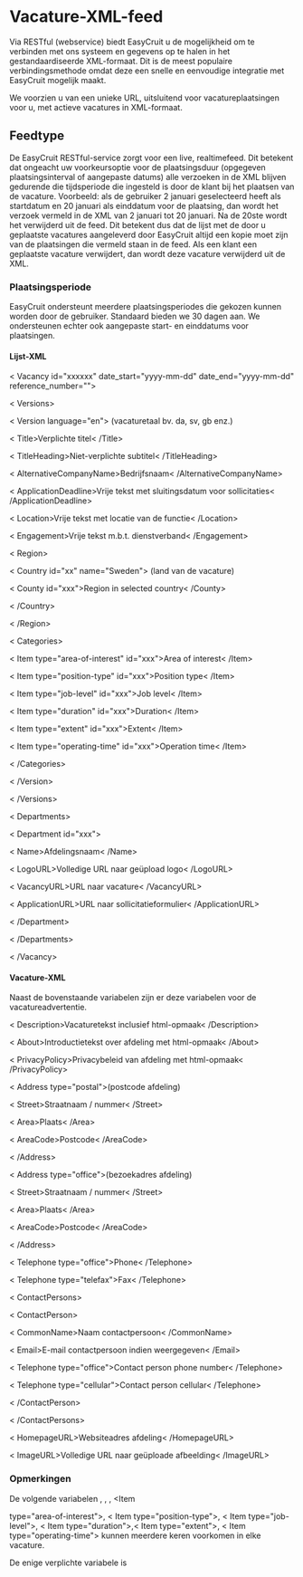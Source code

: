# Vacature-XML-feed

Via RESTful (webservice) biedt EasyCruit u de mogelijkheid om te verbinden met ons systeem en gegevens op te halen in het gestandaardiseerde XML-formaat. Dit is de meest populaire verbindingsmethode omdat deze een snelle en eenvoudige integratie met EasyCruit mogelijk maakt.

We voorzien u van een unieke URL, uitsluitend voor vacatureplaatsingen voor u, met actieve vacatures in XML-formaat.

## Feedtype

De EasyCruit RESTful-service zorgt voor een live, realtimefeed. Dit betekent dat ongeacht uw voorkeursoptie voor de plaatsingsduur (opgegeven plaatsingsinterval of aangepaste datums) alle verzoeken in de XML blijven gedurende die tijdsperiode die ingesteld is door de klant bij het plaatsen van de vacature. Voorbeeld: als de gebruiker 2 januari geselecteerd heeft als startdatum en 20 januari als einddatum voor de plaatsing, dan wordt het verzoek vermeld in de XML van 2 januari tot 20 januari. Na de 20ste wordt het verwijderd uit de feed. Dit betekent dus dat de lijst met de door u geplaatste vacatures aangeleverd door EasyCruit altijd een kopie moet zijn van de plaatsingen die vermeld staan in de feed. Als een klant een geplaatste vacature verwijdert, dan wordt deze vacature verwijderd uit de XML.

### Plaatsingsperiode

EasyCruit ondersteunt meerdere plaatsingsperiodes die gekozen kunnen worden door de gebruiker. Standaard bieden we 30 dagen aan. We ondersteunen echter ook aangepaste start- en einddatums voor plaatsingen.

#### Lijst-XML

< Vacancy id="xxxxxx" date_start="yyyy-mm-dd" date_end="yyyy-mm-dd" reference_number="">

< Versions>

< Version language="en"> (vacaturetaal bv. da, sv, gb enz.)

< Title>Verplichte titel< /Title>

< TitleHeading>Niet-verplichte subtitel< /TitleHeading>

< AlternativeCompanyName>Bedrijfsnaam< /AlternativeCompanyName>

< ApplicationDeadline>Vrije tekst met sluitingsdatum voor sollicitaties< /ApplicationDeadline>

< Location>Vrije tekst met locatie van de functie< /Location>

< Engagement>Vrije tekst m.b.t. dienstverband< /Engagement>

< Region>

< Country id="xx" name="Sweden"> (land van de vacature)

< County id="xxx">Region in selected country< /County>

< /Country>

< /Region>

< Categories>

< Item type="area-of-interest" id="xxx">Area of interest< /Item>

< Item type="position-type" id="xxx">Position type< /Item>

< Item type="job-level" id="xxx">Job level< /Item>

< Item type="duration" id="xxx">Duration< /Item>

< Item type="extent" id="xxx">Extent< /Item>

< Item type="operating-time" id="xxx">Operation time< /Item>

< /Categories>

< /Version>

< /Versions>

< Departments>

< Department id="xxx">

< Name>Afdelingsnaam< /Name>

< LogoURL>Volledige URL naar geüpload logo< /LogoURL>

< VacancyURL>URL naar vacature< /VacancyURL>

< ApplicationURL>URL naar sollicitatieformulier< /ApplicationURL>

< /Department>

< /Departments>

< /Vacancy>

#### Vacature-XML

Naast de bovenstaande variabelen zijn er deze variabelen voor de vacatureadvertentie.

< Description>Vacaturetekst inclusief html-opmaak< /Description>

< About>Introductietekst over afdeling met html-opmaak< /About>

< PrivacyPolicy>Privacybeleid van afdeling met html-opmaak< /PrivacyPolicy>

< Address type="postal">(postcode afdeling)

< Street>Straatnaam / nummer< /Street>

< Area>Plaats< /Area>

< AreaCode>Postcode< /AreaCode>

< /Address>

< Address type="office">(bezoekadres afdeling)

< Street>Straatnaam / nummer< /Street>

< Area>Plaats< /Area>

< AreaCode>Postcode< /AreaCode>

< /Address>

< Telephone type="office">Phone< /Telephone>

< Telephone type="telefax">Fax< /Telephone>

< ContactPersons>

< ContactPerson>

< CommonName>Naam contactpersoon< /CommonName>

< Email>E-mail contactpersoon indien weergegeven< /Email>

< Telephone type="office">Contact person phone number< /Telephone>

< Telephone type="cellular">Contact person cellular< /Telephone>

< /ContactPerson>

< /ContactPersons>

< HomepageURL>Websiteadres afdeling< /HomepageURL>

< ImageURL>Volledige URL naar geüploade afbeelding< /ImageURL>

### Opmerkingen

De volgende variabelen <Country>, <County>, <ContactPersons>, <Item

type="area-of-interest">, < Item type="position-type">, < Item type="job-level">, < Item type="duration">,< Item type="extent">, < Item type="operating-time"> kunnen meerdere keren voorkomen in elke vacature.

De enige verplichte variabele is <Title>. Andere velden kunnen dus leeg zijn.

#### Meerdere afdelingen in de vacature

Een belangrijke functie van EasyCruit is dat u meerdere afdelingen kunt koppelen aan een advertentie. Dit zou betekenen dat de kandidaat verplicht is een afdeling te kiezen voor hij/zij kan solliciteren op de vacature. Deze functie wordt geïmplementeerd in de xml. Neem contact op met het EasyCruit Customer Success-team voor een testconfiguratie met meerdere afdelingen.

#### Cache

Er is één uur cache voor de XML-feed vanaf EasyCruit. Invoeren in EasyCruit zijn pas een uur later zichtbaar behalve als de gebruiker de opnieuw publiceren-functie gebruikt.

#### Aanvullende informatie (XSD)

Lijst:  [https://www.easycruit.com/dtd/vacancy-list.xsd] (https://www.easycruit.com/dtd/vacancy-list.xsd)

Vacature:  [https://www.easycruit.com/dtd/vacancy.xsd] (https://www.easycruit.com/dtd/vacancy.xsd)

##### Zie ook:

![](../Resources/Images/icon-document-link.png)  [Importeren en exporteren van vacaturegegevens](import_and_export_of_vacancy_data.htm)
![](../Resources/Images/icon-document-link.png)  [Kandidaten-API-methodes](candidate_api_methods.htm)
![](../Resources/Images/icon-document-link.png)  [Handleiding voor administrators - Integratie / API's](guide_for_administrators_integration_apis.htm)
![](../Resources/Images/icon-document-link.png)  [Voorbeeld Web Service Response](example_web_service_response.htm)
![](../Resources/Images/icon-document-link.png)  [Handleiding voor administrators - Rapportages](guide_for_administrators_reports.htm)


> Written with [StackEdit](https://stackedit.io/).
<!--stackedit_data:
eyJoaXN0b3J5IjpbMTg0OTc1Nzk2MF19
-->